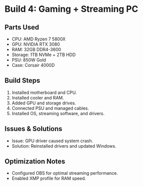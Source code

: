 # Build 4: Gaming + Streaming PC

## Parts Used
- CPU: AMD Ryzen 7 5800X
- GPU: NVIDIA RTX 3080
- RAM: 32GB DDR4-3600
- Storage: 1TB NVMe + 2TB HDD
- PSU: 850W Gold
- Case: Corsair 4000D

## Build Steps
1. Installed motherboard and CPU.
2. Installed cooler and RAM.
3. Added GPU and storage drives.
4. Connected PSU and managed cables.
5. Installed OS, streaming software, and drivers.

## Issues & Solutions
- Issue: GPU driver caused system crash.
- Solution: Reinstalled drivers and updated Windows.

## Optimization Notes
- Configured OBS for optimal streaming performance.
- Enabled XMP profile for RAM speed.
